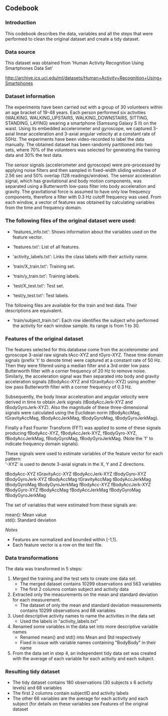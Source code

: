 Codebook
--------
### Introduction
This codebook describes the data, variables and all the steps that were performed to clean the original dataset and create a tidy dataset.

### Data source
This dataset was obtained from 'Human Activity Recognition Using Smartphones Data Set'

<http://archive.ics.uci.edu/ml/datasets/Human+Activity+Recognition+Using+Smartphones>

### Dataset information
The experiments have been carried out with a group of 30 volunteers within an age bracket of 19-48 years. Each person performed six activities (WALKING, WALKING_UPSTAIRS, WALKING_DOWNSTAIRS, SITTING, STANDING, LAYING) wearing a smartphone (Samsung Galaxy S II) on the waist. Using its embedded accelerometer and gyroscope, we captured 3-axial linear acceleration and 3-axial angular velocity at a constant rate of 50Hz. The experiments have been video-recorded to label the data manually. The obtained dataset has been randomly partitioned into two sets, where 70% of the volunteers was selected for generating the training data and 30% the test data. 

The sensor signals (accelerometer and gyroscope) were pre-processed by applying noise filters and then sampled in fixed-width sliding windows of 2.56 sec and 50% overlap (128 readings/window). The sensor acceleration signal, which has gravitational and body motion components, was separated using a Butterworth low-pass filter into body acceleration and gravity. The gravitational force is assumed to have only low frequency components, therefore a filter with 0.3 Hz cutoff frequency was used. From each window, a vector of features was obtained by calculating variables from the time and frequency domain.

### The following files of the original dataset were used:

- 'features_info.txt': Shows information about the variables used on the feature vector.

- 'features.txt': List of all features.

- 'activity_labels.txt': Links the class labels with their activity name.

- 'train/X_train.txt': Training set.

- 'train/y_train.txt': Training labels.

- 'test/X_test.txt': Test set.

- 'test/y_test.txt': Test labels.

The following files are available for the train and test data. Their descriptions are equivalent. 

- 'train/subject_train.txt': Each row identifies the subject who performed the activity for each window sample. Its range is from 1 to 30. 

### Features of the original dataset
The features selected for this database come from the accelerometer and gyroscope 3-axial raw signals tAcc-XYZ and tGyro-XYZ. These time domain signals (prefix 't' to denote time) were captured at a constant rate of 50 Hz. Then they were filtered using a median filter and a 3rd order low pass Butterworth filter with a corner frequency of 20 Hz to remove noise. Similarly, the acceleration signal was then separated into body and gravity acceleration signals (tBodyAcc-XYZ and tGravityAcc-XYZ) using another low pass Butterworth filter with a corner frequency of 0.3 Hz. 

Subsequently, the body linear acceleration and angular velocity were derived in time to obtain Jerk signals (tBodyAccJerk-XYZ and tBodyGyroJerk-XYZ). Also the magnitude of these three-dimensional signals were calculated using the Euclidean norm (tBodyAccMag, tGravityAccMag, tBodyAccJerkMag, tBodyGyroMag, tBodyGyroJerkMag). 

Finally a Fast Fourier Transform (FFT) was applied to some of these signals producing fBodyAcc-XYZ, fBodyAccJerk-XYZ, fBodyGyro-XYZ, fBodyAccJerkMag, fBodyGyroMag, fBodyGyroJerkMag. (Note the 'f' to indicate frequency domain signals). 

These signals were used to estimate variables of the feature vector for each pattern:  
'-XYZ' is used to denote 3-axial signals in the X, Y and Z directions.

tBodyAcc-XYZ
tGravityAcc-XYZ
tBodyAccJerk-XYZ
tBodyGyro-XYZ
tBodyGyroJerk-XYZ
tBodyAccMag
tGravityAccMag
tBodyAccJerkMag
tBodyGyroMag
tBodyGyroJerkMag
fBodyAcc-XYZ
fBodyAccJerk-XYZ
fBodyGyro-XYZ
fBodyAccMag
fBodyAccJerkMag
fBodyGyroMag
fBodyGyroJerkMag

The set of variables that were estimated from these signals are: 

mean(): Mean value  
std(): Standard deviation   

*Notes*  
- Features are normalized and bounded within [-1,1].  
- Each feature vector is a row on the text file.

### Data transformations

The data was transformed in 5 steps:
  
1. Merged the training and the test sets to create one data set.
	- The merged dataset contains 10299 observations and 563 variables
	- The first 2 columns contain subject and activity data
2. Extracted only the measurements on the mean and standard deviation for each measurement.
	- The dataset of only the mean and standard deviation measurements contains 10299 observations and 68 variables
3. Used descriptive activity names to name the activities in the data set
	- Used the labels in "activity_labels.txt" 
4. Renamed some variables in the data set into more descriptive variable names
	- Renamed mean() and std() into Mean and Std respectively
	- Fixed in issue with variable names containing "BodyBody" in their name
5. From the data set in step 4, an independent tidy data set was created with the average of each variable for each activity and each subject.

### Resulting tidy dataset

- The tidy dataset contains 180 observations (30 subjects x 6 activity levels) and 68 variables
- The first 2 columns contain subjectID and activity labels
- The other 66 variables are the average for each activity and each subject (for details on these variables see Features of the original dataset

